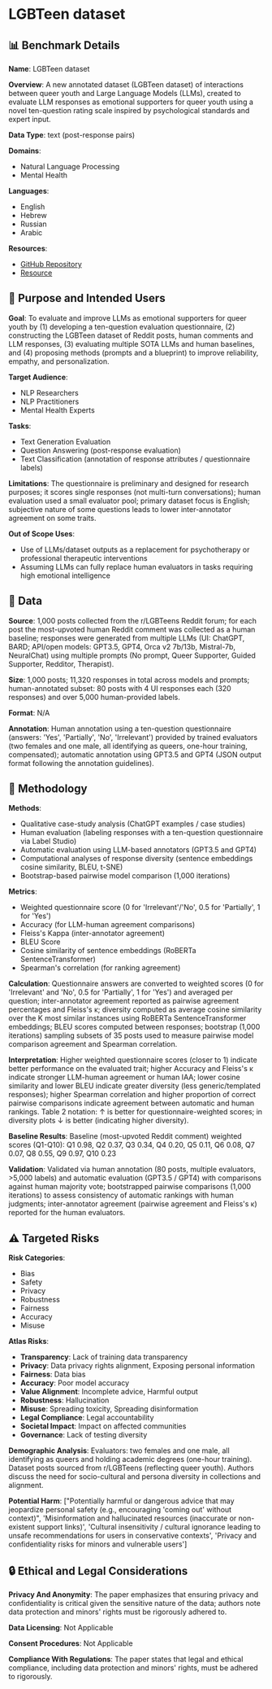 # LGBTeen dataset

## 📊 Benchmark Details

**Name**: LGBTeen dataset

**Overview**: A new annotated dataset (LGBTeen dataset) of interactions between queer youth and Large Language Models (LLMs), created to evaluate LLM responses as emotional supporters for queer youth using a novel ten-question rating scale inspired by psychological standards and expert input.

**Data Type**: text (post-response pairs)

**Domains**:
- Natural Language Processing
- Mental Health

**Languages**:
- English
- Hebrew
- Russian
- Arabic

**Resources**:
- [GitHub Repository](https://github.com/nitaytech/LGBTeenDataset)
- [Resource](https://arxiv.org/abs/2402.11886)

## 🎯 Purpose and Intended Users

**Goal**: To evaluate and improve LLMs as emotional supporters for queer youth by (1) developing a ten-question evaluation questionnaire, (2) constructing the LGBTeen dataset of Reddit posts, human comments and LLM responses, (3) evaluating multiple SOTA LLMs and human baselines, and (4) proposing methods (prompts and a blueprint) to improve reliability, empathy, and personalization.

**Target Audience**:
- NLP Researchers
- NLP Practitioners
- Mental Health Experts

**Tasks**:
- Text Generation Evaluation
- Question Answering (post-response evaluation)
- Text Classification (annotation of response attributes / questionnaire labels)

**Limitations**: The questionnaire is preliminary and designed for research purposes; it scores single responses (not multi-turn conversations); human evaluation used a small evaluator pool; primary dataset focus is English; subjective nature of some questions leads to lower inter-annotator agreement on some traits.

**Out of Scope Uses**:
- Use of LLMs/dataset outputs as a replacement for psychotherapy or professional therapeutic interventions
- Assuming LLMs can fully replace human evaluators in tasks requiring high emotional intelligence

## 💾 Data

**Source**: 1,000 posts collected from the r/LGBTeens Reddit forum; for each post the most-upvoted human Reddit comment was collected as a human baseline; responses were generated from multiple LLMs (UI: ChatGPT, BARD; API/open models: GPT3.5, GPT4, Orca v2 7b/13b, Mistral-7b, NeuralChat) using multiple prompts (No prompt, Queer Supporter, Guided Supporter, Redditor, Therapist).

**Size**: 1,000 posts; 11,320 responses in total across models and prompts; human-annotated subset: 80 posts with 4 UI responses each (320 responses) and over 5,000 human-provided labels.

**Format**: N/A

**Annotation**: Human annotation using a ten-question questionnaire (answers: 'Yes', 'Partially', 'No', 'Irrelevant') provided by trained evaluators (two females and one male, all identifying as queers, one-hour training, compensated); automatic annotation using GPT3.5 and GPT4 (JSON output format following the annotation guidelines).

## 🔬 Methodology

**Methods**:
- Qualitative case-study analysis (ChatGPT examples / case studies)
- Human evaluation (labeling responses with a ten-question questionnaire via Label Studio)
- Automatic evaluation using LLM-based annotators (GPT3.5 and GPT4)
- Computational analyses of response diversity (sentence embeddings cosine similarity, BLEU, t-SNE)
- Bootstrap-based pairwise model comparison (1,000 iterations)

**Metrics**:
- Weighted questionnaire score (0 for 'Irrelevant'/'No', 0.5 for 'Partially', 1 for 'Yes')
- Accuracy (for LLM-human agreement comparisons)
- Fleiss's Kappa (inter-annotator agreement)
- BLEU Score
- Cosine similarity of sentence embeddings (RoBERTa SentenceTransformer)
- Spearman's correlation (for ranking agreement)

**Calculation**: Questionnaire answers are converted to weighted scores (0 for 'Irrelevant' and 'No', 0.5 for 'Partially', 1 for 'Yes') and averaged per question; inter-annotator agreement reported as pairwise agreement percentages and Fleiss's κ; diversity computed as average cosine similarity over the K most similar instances using RoBERTa SentenceTransformer embeddings; BLEU scores computed between responses; bootstrap (1,000 iterations) sampling subsets of 35 posts used to measure pairwise model comparison agreement and Spearman correlation.

**Interpretation**: Higher weighted questionnaire scores (closer to 1) indicate better performance on the evaluated trait; higher Accuracy and Fleiss's κ indicate stronger LLM-human agreement or human IAA; lower cosine similarity and lower BLEU indicate greater diversity (less generic/templated responses); higher Spearman correlation and higher proportion of correct pairwise comparisons indicate agreement between automatic and human rankings. Table 2 notation: ↑ is better for questionnaire-weighted scores; in diversity plots ↓ is better (indicating higher diversity).

**Baseline Results**: Baseline (most-upvoted Reddit comment) weighted scores (Q1-Q10): Q1 0.98, Q2 0.37, Q3 0.34, Q4 0.20, Q5 0.11, Q6 0.08, Q7 0.07, Q8 0.55, Q9 0.97, Q10 0.23

**Validation**: Validated via human annotation (80 posts, multiple evaluators, >5,000 labels) and automatic evaluation (GPT3.5 / GPT4) with comparisons against human majority vote; bootstrapped pairwise comparisons (1,000 iterations) to assess consistency of automatic rankings with human judgments; inter-annotator agreement (pairwise agreement and Fleiss's κ) reported for the human evaluators.

## ⚠️ Targeted Risks

**Risk Categories**:
- Bias
- Safety
- Privacy
- Robustness
- Fairness
- Accuracy
- Misuse

**Atlas Risks**:
- **Transparency**: Lack of training data transparency
- **Privacy**: Data privacy rights alignment, Exposing personal information
- **Fairness**: Data bias
- **Accuracy**: Poor model accuracy
- **Value Alignment**: Incomplete advice, Harmful output
- **Robustness**: Hallucination
- **Misuse**: Spreading toxicity, Spreading disinformation
- **Legal Compliance**: Legal accountability
- **Societal Impact**: Impact on affected communities
- **Governance**: Lack of testing diversity

**Demographic Analysis**: Evaluators: two females and one male, all identifying as queers and holding academic degrees (one-hour training). Dataset posts sourced from r/LGBTeens (reflecting queer youth). Authors discuss the need for socio-cultural and persona diversity in collections and alignment.

**Potential Harm**: ["Potentially harmful or dangerous advice that may jeopardize personal safety (e.g., encouraging 'coming out' without context)", 'Misinformation and hallucinated resources (inaccurate or non-existent support links)', 'Cultural insensitivity / cultural ignorance leading to unsafe recommendations for users in conservative contexts', 'Privacy and confidentiality risks for minors and vulnerable users']

## 🔒 Ethical and Legal Considerations

**Privacy And Anonymity**: The paper emphasizes that ensuring privacy and confidentiality is critical given the sensitive nature of the data; authors note data protection and minors' rights must be rigorously adhered to.

**Data Licensing**: Not Applicable

**Consent Procedures**: Not Applicable

**Compliance With Regulations**: The paper states that legal and ethical compliance, including data protection and minors' rights, must be adhered to rigorously.
